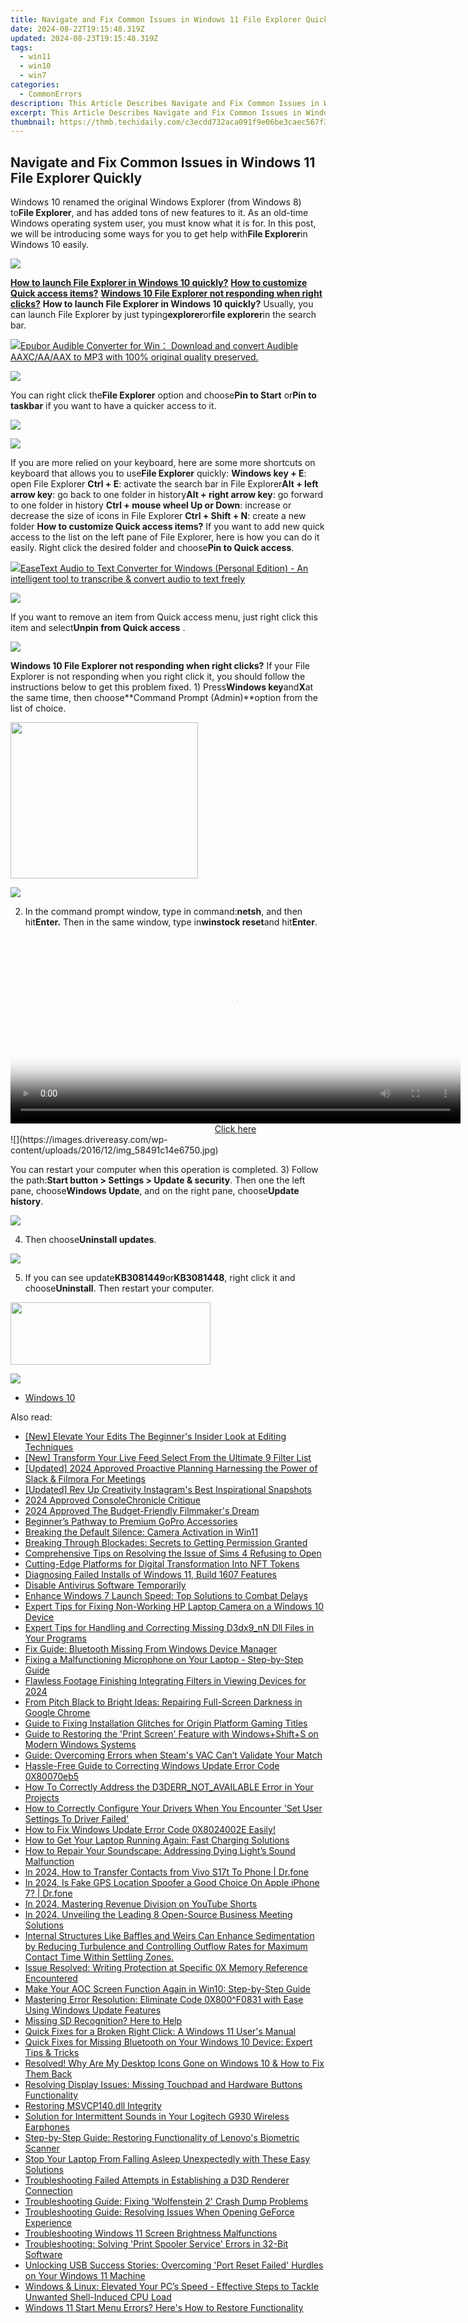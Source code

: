 ```yaml
---
title: Navigate and Fix Common Issues in Windows 11 File Explorer Quickly
date: 2024-08-22T19:15:48.319Z
updated: 2024-08-23T19:15:48.319Z
tags:
  - win11
  - win10
  - win7
categories:
  - CommonErrors
description: This Article Describes Navigate and Fix Common Issues in Windows 11 File Explorer Quickly
excerpt: This Article Describes Navigate and Fix Common Issues in Windows 11 File Explorer Quickly
thumbnail: https://thmb.techidaily.com/c3ecdd732aca091f9e06be3caec567f3fcd17c056bf2dd14982465e8c7b5b6a1.jpg
---
```


## Navigate and Fix Common Issues in Windows 11 File Explorer Quickly

Windows 10 renamed the original Windows Explorer (from Windows 8) to**File Explorer**, and has added tons of new features to it. As an old-time Windows operating system user, you must know what it is for. In this post, we will be introducing some ways for you to get help with**File Explorer**in Windows 10 easily.

![](https://images.drivereasy.com/wp-content/uploads/2016/12/file-explorer-in-window-s10.jpg)

[**How to launch File Explorer in Windows 10 quickly?**](https://tools.techidaily.com/drivereasy/download/) [**How to customize Quick access items?**](https://tools.techidaily.com/drivereasy/download/) [**Windows 10 File Explorer not responding when right clicks?**](https://tools.techidaily.com/drivereasy/download/)   **How to launch File Explorer in Windows 10 quickly?** Usually, you can launch File Explorer by just typing**explorer**or**file explorer**in the search bar.

<!-- affiliate ads begin -->
<a href="https://secure.2checkout.com/order/checkout.php?PRODS=4708689&QTY=1&AFFILIATE=108875&CART=1"><img src="https://www.epubor.com/images/uppic/audible-converter-interface.png" border="0">Epubor Audible Converter for Win： Download and convert Audible AAXC/AA/AAX to MP3 with 100% original quality preserved.</a>
<!-- affiliate ads end -->
![](https://images.drivereasy.com/wp-content/uploads/2016/12/img_584913472d50a-600x522.jpg)

 You can right click the**File Explorer** option and choose**Pin to Start** or**Pin to taskbar** if you want to have a quicker access to it.

<!-- affiliate ads begin -->
<a href="https://secure.2checkout.com/order/checkout.php?PRODS=4940312&QTY=1&AFFILIATE=108875&CART=1"><img src="https://secure.avangate.com/images/merchant/333ac5d90817d69113471fbb6e531bee/sps-partnership-728x90eng.png" border="0"></a>
<!-- affiliate ads end -->
![](https://images.drivereasy.com/wp-content/uploads/2016/12/img_584913edbf2bf.jpg)

 If you are more relied on your keyboard, here are some more shortcuts on keyboard that allows you to use**File Explorer** quickly: **Windows key + E**: open File Explorer **Ctrl + E**: activate the search bar in File Explorer**Alt + left arrow key**: go back to one folder in history**Alt + right arrow key**: go forward to one folder in history **Ctrl + mouse wheel Up or Down**: increase or decrease the size of icons in File Explorer **Ctrl + Shift + N**: create a new folder   **How to customize Quick access items?** If you want to add new quick access to the list on the left pane of File Explorer, here is how you can do it easily. Right click the desired folder and choose**Pin to Quick access**.

<!-- affiliate ads begin -->
<a href="https://secure.2checkout.com/order/checkout.php?PRODS=40203538&QTY=1&AFFILIATE=108875&CART=1"><img src="https://secure.avangate.com/images/merchant/cc4b82e826b52ec41c810301548e8f48/products/audio-to-text-transcription-software.png" border="0">EaseText Audio to Text Converter for Windows (Personal Edition) - An intelligent tool to transcribe & convert audio to text freely </a>
<!-- affiliate ads end -->
![](https://images.drivereasy.com/wp-content/uploads/2016/12/pin-to-quick-access.jpg)

 If you want to remove an item from Quick access menu, just right click this item and select**Unpin from Quick access** .

![](https://images.drivereasy.com/wp-content/uploads/2016/12/unpin-from-quick-access.jpg)

 **Windows 10 File Explorer not responding when right clicks?** If your File Explorer is not responding when you right click it, you should follow the instructions below to get this problem fixed. 1) Press**Windows key**and**X**at the same time, then choose**Command Prompt (Admin)**option from the list of choice.

<!-- affiliate ads begin -->
<a href="https://dhgate.sjv.io/c/5597632/1678785/12108" target="_top" id="1678785"><img src="//a.impactradius-go.com/display-ad/12108-1678785" border="0" alt="" width="300" height="250"/></a>
<!-- affiliate ads end -->
![](https://images.drivereasy.com/wp-content/uploads/2016/12/img_58491b710eb2d.png)

2) In the command prompt window, type in command:**netsh**, and then hit**Enter.** Then in the same window, type in**winstock reset**and hit**Enter**.

<!-- affiliate ads begin -->
<span id="1993652">
					<video width="720" height="300" style="cursor:pointer"
           poster="//a.impactradius-go.com/display-clicktoplayimage/1993652.jpeg"
           onclick="if(!this.playClicked){this.play();this.setAttribute('controls',true);this.playClicked=true;}">
	   <source src="//a.impactradius-go.com/display-ad/22993-1993652">
	   <img src="//a.impactradius-go.com/display-clicktoplayimage/1993652.jpeg" style="border: none; height: 100%; width: 100%; object-fit: contain">
	</video>
	<div style="width:720px;text-align:center"><a href="javascript:window.open(decodeURIComponent('https%3A%2F%2Fhomestyler.sjv.io%2Fc%2F5597632%2F1993652%2F22993'), '_blank');void(0);">Click here</a></div>
</span>
<img height="0" width="0" src="https://imp.pxf.io/i/5597632/1993652/22993" style="position:absolute;visibility:hidden;" border="0" />
<!-- affiliate ads end -->
![](https://images.drivereasy.com/wp-content/uploads/2016/12/img_58491c14e6750.jpg)

You can restart your computer when this operation is completed. 3) Follow the path:**Start button > Settings > Update & security**. Then one the left pane, choose**Windows Update**, and on the right pane, choose**Update history**.

![](https://images.drivereasy.com/wp-content/uploads/2016/12/img_58491d95611c0-600x476.jpg)

4) Then choose**Uninstall updates**.

![](https://images.drivereasy.com/wp-content/uploads/2016/12/img_58491d7901b10-600x462.jpg)

5) If you can see update**KB3081449**or**KB3081448**, right click it and choose**Uninstall**. Then restart your computer.

<!-- affiliate ads begin -->
<a href="https://godlikehost.sjv.io/c/5597632/1920054/21774" target="_top" id="1920054"><img src="//a.impactradius-go.com/display-ad/21774-1920054" border="0" alt="" width="320" height="100"/></a><img height="0" width="0" src="https://imp.pxf.io/i/5597632/1920054/21774" style="position:absolute;visibility:hidden;" border="0" />
<!-- affiliate ads end -->
![](https://images.drivereasy.com/wp-content/uploads/2016/12/img_58491df2251f5-600x330.jpg)

* [Windows 10](https://tools.techidaily.com/drivereasy/download/)

<ins class="adsbygoogle"
     style="display:block"
     data-ad-format="autorelaxed"
     data-ad-client="ca-pub-7571918770474297"
     data-ad-slot="1223367746"></ins>



<ins class="adsbygoogle"
     style="display:block"
     data-ad-client="ca-pub-7571918770474297"
     data-ad-slot="8358498916"
     data-ad-format="auto"
     data-full-width-responsive="true"></ins>

<span class="atpl-alsoreadstyle">Also read:</span>
<div><ul>
<li><a href="https://youtube-videos.techidaily.com/new-elevate-your-edits-the-beginners-insider-look-at-editing-techniques/"><u>[New] Elevate Your Edits  The Beginner's Insider Look at Editing Techniques</u></a></li>
<li><a href="https://some-guidance.techidaily.com/new-transform-your-live-feed-select-from-the-ultimate-9-filter-list/"><u>[New] Transform Your Live Feed  Select From the Ultimate 9 Filter List</u></a></li>
<li><a href="https://visual-screen-recording.techidaily.com/updated-2024-approved-proactive-planning-harnessing-the-power-of-slack-and-filmora-for-meetings/"><u>[Updated] 2024 Approved  Proactive Planning  Harnessing the Power of Slack & Filmora For Meetings</u></a></li>
<li><a href="https://instagram-video-recordings.techidaily.com/updated-rev-up-creativity-instagrams-best-inspirational-snapshots/"><u>[Updated] Rev Up Creativity  Instagram's Best Inspirational Snapshots</u></a></li>
<li><a href="https://video-screen-grab.techidaily.com/2024-approved-consolechronicle-critique/"><u>2024 Approved  ConsoleChronicle Critique</u></a></li>
<li><a href="https://vp-tips.techidaily.com/2024-approved-the-budget-friendly-filmmakers-dream/"><u>2024 Approved  The Budget-Friendly Filmmaker's Dream</u></a></li>
<li><a href="https://extra-resources.techidaily.com/beginners-pathway-to-premium-gopro-accessories/"><u>Beginner’s Pathway to Premium GoPro Accessories</u></a></li>
<li><a href="https://win11-tips.techidaily.com/breaking-the-default-silence-camera-activation-in-win11/"><u>Breaking the Default Silence: Camera Activation in Win11</u></a></li>
<li><a href="https://common-error.techidaily.com/breaking-through-blockades-secrets-to-getting-permission-granted/"><u>Breaking Through Blockades: Secrets to Getting Permission Granted</u></a></li>
<li><a href="https://common-error.techidaily.com/comprehensive-tips-on-resolving-the-issue-of-sims-4-refusing-to-open/"><u>Comprehensive Tips on Resolving the Issue of Sims 4 Refusing to Open</u></a></li>
<li><a href="https://fox-http.techidaily.com/cutting-edge-platforms-for-digital-transformation-into-nft-tokens/"><u>Cutting-Edge Platforms for Digital Transformation Into NFT Tokens</u></a></li>
<li><a href="https://common-error.techidaily.com/diagnosing-failed-installs-of-windows-11-build-1607-features/"><u>Diagnosing Failed Installs of Windows 11, Build 1607 Features</u></a></li>
<li><a href="https://common-error.techidaily.com/disable-antivirus-software-temporarily/"><u>Disable Antivirus Software Temporarily</u></a></li>
<li><a href="https://common-error.techidaily.com/1723208069021-enhance-windows-7-launch-speed-top-solutions-to-combat-delays/"><u>Enhance Windows 7 Launch Speed: Top Solutions to Combat Delays</u></a></li>
<li><a href="https://common-error.techidaily.com/expert-tips-for-fixing-non-working-hp-laptop-camera-on-a-windows-10-device/"><u>Expert Tips for Fixing Non-Working HP Laptop Camera on a Windows 10 Device</u></a></li>
<li><a href="https://common-error.techidaily.com/expert-tips-for-handling-and-correcting-missing-d3dx9nn-dll-files-in-your-programs/"><u>Expert Tips for Handling and Correcting Missing D3dx9_nN Dll Files in Your Programs</u></a></li>
<li><a href="https://common-error.techidaily.com/fix-guide-bluetooth-missing-from-windows-device-manager/"><u>Fix Guide: Bluetooth Missing From Windows Device Manager</u></a></li>
<li><a href="https://common-error.techidaily.com/fixing-a-malfunctioning-microphone-on-your-laptop-step-by-step-guide/"><u>Fixing a Malfunctioning Microphone on Your Laptop - Step-by-Step Guide</u></a></li>
<li><a href="https://some-techniques.techidaily.com/flawless-footage-finishing-integrating-filters-in-viewing-devices-for-2024/"><u>Flawless Footage Finishing  Integrating Filters in Viewing Devices for 2024</u></a></li>
<li><a href="https://common-error.techidaily.com/from-pitch-black-to-bright-ideas-repairing-full-screen-darkness-in-google-chrome/"><u>From Pitch Black to Bright Ideas: Repairing Full-Screen Darkness in Google Chrome</u></a></li>
<li><a href="https://common-error.techidaily.com/guide-to-fixing-installation-glitches-for-origin-platform-gaming-titles/"><u>Guide to Fixing Installation Glitches for Origin Platform Gaming Titles</u></a></li>
<li><a href="https://common-error.techidaily.com/guide-to-restoring-the-print-screen-feature-with-windowsplusshiftpluss-on-modern-windows-systems/"><u>Guide to Restoring the 'Print Screen' Feature with Windows+Shift+S on Modern Windows Systems</u></a></li>
<li><a href="https://common-error.techidaily.com/guide-overcoming-errors-when-steams-vac-cant-validate-your-match/"><u>Guide: Overcoming Errors when Steam's VAC Can’t Validate Your Match</u></a></li>
<li><a href="https://common-error.techidaily.com/hassle-free-guide-to-correcting-windows-update-error-code-0x80070eb5/"><u>Hassle-Free Guide to Correcting Windows Update Error Code 0X80070eb5</u></a></li>
<li><a href="https://common-error.techidaily.com/how-to-correctly-address-the-d3derrnotavailable-error-in-your-projects/"><u>How To Correctly Address the D3DERR_NOT_AVAILABLE Error in Your Projects</u></a></li>
<li><a href="https://common-error.techidaily.com/how-to-correctly-configure-your-drivers-when-you-encounter-set-user-settings-to-driver-failed/"><u>How to Correctly Configure Your Drivers When You Encounter 'Set User Settings To Driver Failed'</u></a></li>
<li><a href="https://common-error.techidaily.com/how-to-fix-windows-update-error-code-0x8024002e-easily/"><u>How to Fix Windows Update Error Code 0X8024002E Easily!</u></a></li>
<li><a href="https://common-error.techidaily.com/how-to-get-your-laptop-running-again-fast-charging-solutions/"><u>How to Get Your Laptop Running Again: Fast Charging Solutions</u></a></li>
<li><a href="https://win-solutions.techidaily.com/how-to-repair-your-soundscape-addressing-dying-lights-sound-malfunction/"><u>How to Repair Your Soundscape: Addressing Dying Light’s Sound Malfunction</u></a></li>
<li><a href="https://android-transfer.techidaily.com/in-2024-how-to-transfer-contacts-from-vivo-s17t-to-phone-drfone-by-drfone-transfer-from-android-transfer-from-android/"><u>In 2024, How to Transfer Contacts from Vivo S17t To Phone | Dr.fone</u></a></li>
<li><a href="https://phone-solutions.techidaily.com/in-2024-is-fake-gps-location-spoofer-a-good-choice-on-apple-iphone-7-drfone-by-drfone-virtual-ios/"><u>In 2024, Is Fake GPS Location Spoofer a Good Choice On Apple iPhone 7? | Dr.fone</u></a></li>
<li><a href="https://youtube-help.techidaily.com/in-2024-mastering-revenue-division-on-youtube-shorts/"><u>In 2024, Mastering Revenue Division on YouTube Shorts</u></a></li>
<li><a href="https://screen-activity-recording.techidaily.com/in-2024-unveiling-the-leading-8-open-source-business-meeting-solutions/"><u>In 2024, Unveiling the Leading 8 Open-Source Business Meeting Solutions</u></a></li>
<li><a href="https://common-error.techidaily.com/internal-structures-like-baffles-and-weirs-can-enhance-sedimentation-by-reducing-turbulence-and-controlling-outflow-rates-for-maximum-contact-time-within-se151/"><u>Internal Structures Like Baffles and Weirs Can Enhance Sedimentation by Reducing Turbulence and Controlling Outflow Rates for Maximum Contact Time Within Settling Zones.</u></a></li>
<li><a href="https://common-error.techidaily.com/issue-resolved-writing-protection-at-specific-0x-memory-reference-encountered/"><u>Issue Resolved: Writing Protection at Specific 0X Memory Reference Encountered</u></a></li>
<li><a href="https://common-error.techidaily.com/make-your-aoc-screen-function-again-in-win10-step-by-step-guide/"><u>Make Your AOC Screen Function Again in Win10: Step-by-Step Guide</u></a></li>
<li><a href="https://common-error.techidaily.com/mastering-error-resolution-eliminate-code-0x800f0831-with-ease-using-windows-update-features/"><u>Mastering Error Resolution: Eliminate Code 0X800^F0831 with Ease Using Windows Update Features</u></a></li>
<li><a href="https://common-error.techidaily.com/1723206335546-missing-sd-recognition-here-to-help/"><u>Missing SD Recognition? Here to Help</u></a></li>
<li><a href="https://common-error.techidaily.com/quick-fixes-for-a-broken-right-click-a-windows-11-users-manual/"><u>Quick Fixes for a Broken Right Click: A Windows 11 User's Manual</u></a></li>
<li><a href="https://common-error.techidaily.com/quick-fixes-for-missing-bluetooth-on-your-windows-10-device-expert-tips-and-tricks/"><u>Quick Fixes for Missing Bluetooth on Your Windows 10 Device: Expert Tips & Tricks</u></a></li>
<li><a href="https://common-error.techidaily.com/resolved-why-are-my-desktop-icons-gone-on-windows-10-and-how-to-fix-them-back/"><u>Resolved! Why Are My Desktop Icons Gone on Windows 10 & How to Fix Them Back</u></a></li>
<li><a href="https://common-error.techidaily.com/resolving-display-issues-missing-touchpad-and-hardware-buttons-functionality/"><u>Resolving Display Issues: Missing Touchpad and Hardware Buttons Functionality</u></a></li>
<li><a href="https://common-error.techidaily.com/restoring-msvcp140dll-integrity/"><u>Restoring MSVCP140.dll Integrity</u></a></li>
<li><a href="https://common-error.techidaily.com/solution-for-intermittent-sounds-in-your-logitech-g930-wireless-earphones/"><u>Solution for Intermittent Sounds in Your Logitech G930 Wireless Earphones</u></a></li>
<li><a href="https://common-error.techidaily.com/step-by-step-guide-restoring-functionality-of-lenovos-biometric-scanner/"><u>Step-by-Step Guide: Restoring Functionality of Lenovo's Biometric Scanner</u></a></li>
<li><a href="https://common-error.techidaily.com/stop-your-laptop-from-falling-asleep-unexpectedly-with-these-easy-solutions/"><u>Stop Your Laptop From Falling Asleep Unexpectedly with These Easy Solutions</u></a></li>
<li><a href="https://common-error.techidaily.com/troubleshooting-failed-attempts-in-establishing-a-d3d-renderer-connection/"><u>Troubleshooting Failed Attempts in Establishing a D3D Renderer Connection</u></a></li>
<li><a href="https://common-error.techidaily.com/troubleshooting-guide-fixing-wolfenstein-2-crash-dump-problems/"><u>Troubleshooting Guide: Fixing 'Wolfenstein 2' Crash Dump Problems</u></a></li>
<li><a href="https://common-error.techidaily.com/troubleshooting-guide-resolving-issues-when-opening-geforce-experience/"><u>Troubleshooting Guide: Resolving Issues When Opening GeForce Experience</u></a></li>
<li><a href="https://common-error.techidaily.com/troubleshooting-windows-11-screen-brightness-malfunctions/"><u>Troubleshooting Windows 11 Screen Brightness Malfunctions</u></a></li>
<li><a href="https://common-error.techidaily.com/troubleshooting-solving-print-spooler-service-errors-in-32-bit-software/"><u>Troubleshooting: Solving 'Print Spooler Service' Errors in 32-Bit Software</u></a></li>
<li><a href="https://common-error.techidaily.com/unlocking-usb-success-stories-overcoming-port-reset-failed-hurdles-on-your-windows-11-machine/"><u>Unlocking USB Success Stories: Overcoming 'Port Reset Failed' Hurdles on Your Windows 11 Machine</u></a></li>
<li><a href="https://common-error.techidaily.com/windows-and-linux-elevated-your-pcs-speed-effective-steps-to-tackle-unwanted-shell-induced-cpu-load/"><u>Windows & Linux: Elevated Your PC’s Speed - Effective Steps to Tackle Unwanted Shell-Induced CPU Load</u></a></li>
<li><a href="https://common-error.techidaily.com/windows-11-start-menu-errors-heres-how-to-restore-functionality/"><u>Windows 11 Start Menu Errors? Here's How to Restore Functionality</u></a></li>
</ul></div>
